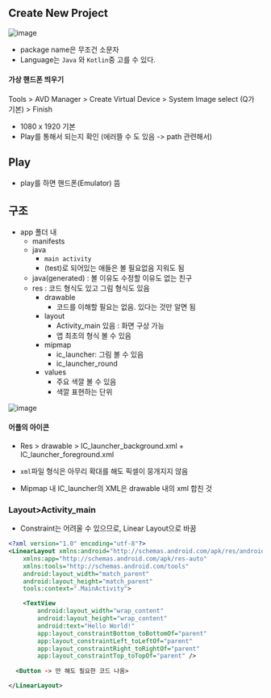 ## Create New Project

![image](https://user-images.githubusercontent.com/72767245/120886196-b2c1c680-c627-11eb-875f-9f77a7fb16f8.png)

- package name은 무조건 소문자
- Language는 ```Java``` 와 ```Kotlin```중 고를 수 있다.


#### 가상 핸드폰 띄우기
Tools > AVD Manager > Create Virtual Device > System Image select (Q가 기본) > Finish

- 1080 x 1920 기본 
- Play를 통해서 되는지 확인 (에러뜰 수 도 있음 -> path 관련해서)


## Play

- play를 하면 핸드폰(Emulator) 뜸

## 구조
- app 폴더 내
  - manifests
  - java
    - ```main activity```
    - (test)로 되어있는 애들은 볼 필요없음 지워도 됨
  - java(generated) : 볼 이유도 수정할 이유도 없는 친구
  - res : 코드 형식도 있고 그림 형식도 있음
    - drawable
      - 코드를 이해할 필요는 없음. 있다는 것만 알면 됨
    - layout
      - Activity_main 있음 : 화면 구상 가능
      - 앱 최초의 형식 볼 수 있음
    - mipmap
      - ic_launcher: 그림 볼 수 있음
      - ic_launcher_round
    - values
      - 주요 색깔 볼 수 있음
      - 색깔 표현하는 단위

![image](https://user-images.githubusercontent.com/72767245/120889913-751a6900-c63a-11eb-8524-2cc4ee09bf03.png)

#### 어플의 아이콘
- Res > drawable > IC_launcher_background.xml + IC_launcher_foreground.xml

- ```xml```파일 형식은 아무리 확대를 해도 픽셀이 뭉개지지 않음
- Mipmap 내 IC_launcher의 XML은 drawable 내의 xml 합친 것

### Layout>Activity_main
- Constraint는 어려울 수 있으므로, Linear Layout으로 바꿈

```xml
<?xml version="1.0" encoding="utf-8"?>
<LinearLayout xmlns:android="http://schemas.android.com/apk/res/android"
    xmlns:app="http://schemas.android.com/apk/res-auto"
    xmlns:tools="http://schemas.android.com/tools"
    android:layout_width="match_parent"
    android:layout_height="match_parent"
    tools:context=".MainActivity">

    <TextView
        android:layout_width="wrap_content"
        android:layout_height="wrap_content"
        android:text="Hello World!"
        app:layout_constraintBottom_toBottomOf="parent"
        app:layout_constraintLeft_toLeftOf="parent"
        app:layout_constraintRight_toRightOf="parent"
        app:layout_constraintTop_toTopOf="parent" />
  
  <Button -> 만 해도 필요한 코드 나옴>

</LinearLayout>

```

